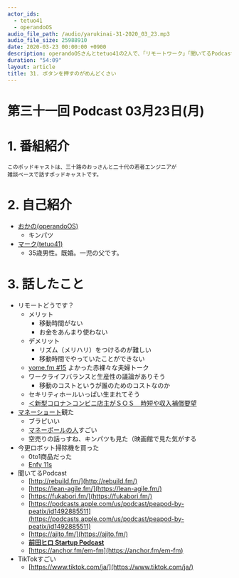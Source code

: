 ```yaml
---
actor_ids:
  - tetuo41
  - operandoOS
audio_file_path: /audio/yarukinai-31-2020_03_23.mp3
audio_file_size: 25988910
date: 2020-03-23 00:00:00 +0900
description: operandoOSさんとtetuo41の2人で、「リモートワーク」「聞いてるPodcast」「TikTok」について話しました。
duration: "54:09"
layout: article
title: 31. ボタンを押すのがめんどくさい
---
```


# 第三十一回 Podcast 03月23日(月)

# 1. 番組紹介
    このポッドキャストは、三十路のおっさんと二十代の若者エンジニアが
    雑談ベースで話すポッドキャストです。

# 2. 自己紹介
- [おかの(operandoOS)](https://twitter.com/operandoOS)
    - キンパツ
- [マーク(tetuo41)](https://twitter.com/tetuo41)
    - 35歳男性。既婚。一児の父です。

# 3. 話したこと
- リモートどうです？
    - メリット
        - 移動時間がない
        - お金をあんまり使わない
    - デメリット
        - リズム（メリハリ）をつけるのが難しい
        - 移動時間でやっていたことができない
    - [yome.fm #15](https://yomefm.github.io/episode/15) よかった赤裸々な夫婦トーク
    - ワークライフバランスと生産性の議論がありそう
        - 移動のコストというが誰のためのコストなのか
    - セキリティホールいっぱい生まれてそう
    - [＜新型コロナ＞コンビニ店主がＳＯＳ　時短や収入補償要望](https://www.tokyo-np.co.jp/article/economics/list/202003/CK2020031102000137.html)
- [マネーショート](https://www.netflix.com/jp/title/80075560)観た
    - ブラピいい
    - [マネーボールの人](https://ja.wikipedia.org/wiki/%E3%83%9E%E3%82%A4%E3%82%B1%E3%83%AB%E3%83%BB%E3%83%AB%E3%82%A4%E3%82%B9)すごい
    - 空売りの話っすね、キンパツも見た（映画館で見た気がする
- 今更ロボット掃除機を買った
    - 0to1商品だった
    - [Enfy 11s](https://www.amazon.co.jp/dp/B07D7TR3D5)
- 聞いてるPodcast
    - [http://rebuild.fm/](http://rebuild.fm/)
    - [https://lean-agile.fm/](https://lean-agile.fm/)
    - [https://fukabori.fm/](https://fukabori.fm/)
    - [https://podcasts.apple.com/us/podcast/peapod-by-peatix/id1492885511](https://podcasts.apple.com/us/podcast/peapod-by-peatix/id1492885511)
    - [https://ajito.fm/](https://ajito.fm/)
    - [**前田ヒロ Startup Podcast**](https://podcasts.apple.com/jp/podcast/hiromaeda-com-startup-podcast/id1320815302)
    - [https://anchor.fm/em-fm](https://anchor.fm/em-fm)
- TikTokすごい
    - [https://www.tiktok.com/ja/](https://www.tiktok.com/ja/)
